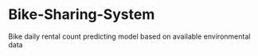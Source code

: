 # Bike-Sharing-System

Bike daily rental count predicting model based on available environmental data

